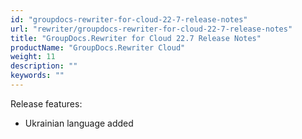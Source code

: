 ```yaml
---
id: "groupdocs-rewriter-for-cloud-22-7-release-notes"
url: "rewriter/groupdocs-rewriter-for-cloud-22-7-release-notes"
title: "GroupDocs.Rewriter for Cloud 22.7 Release Notes"
productName: "GroupDocs.Rewriter Cloud"
weight: 11
description: ""
keywords: ""
---
```


Release features:

* Ukrainian language added